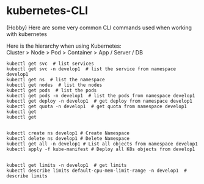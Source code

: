 # kubernetes-CLI
(Hobby) Here are some very common CLI commands used when working with kubernetes 

Here is the hierarchy when using Kubernetes:  
Cluster > Node > Pod > Container > App / Server / DB  

```
kubectl get svc  # list services  
kubectl get svc -n develop1  # list the service from namespace develop1
kubectl get ns  # list the namespace  
kubectl get nodes  # list the nodes  
kubectl get pods  # list the pods  
kubectl get pods -n develop1  # list the pods from namespace develop1 
kubectl get deploy -n develop1  # get deploy from namespace develop1  
kubectl get quota -n develop1  # get quota from namespace develop1  
kubectl get  
kubectl get  


kubectl create ns develop1 # Create Namespace  
kubectl delete ns develop1 # Delete Namespace  
kubectl get all -n develop1 # List all objects from namespace develop1  
kubectl apply -f kube-manifest # Deploy all K8s objects from develop1  


kubectl get limits -n develop1  # get limits  
kubectl describe limits default-cpu-mem-limit-range -n develop1  # describe limits  
```
